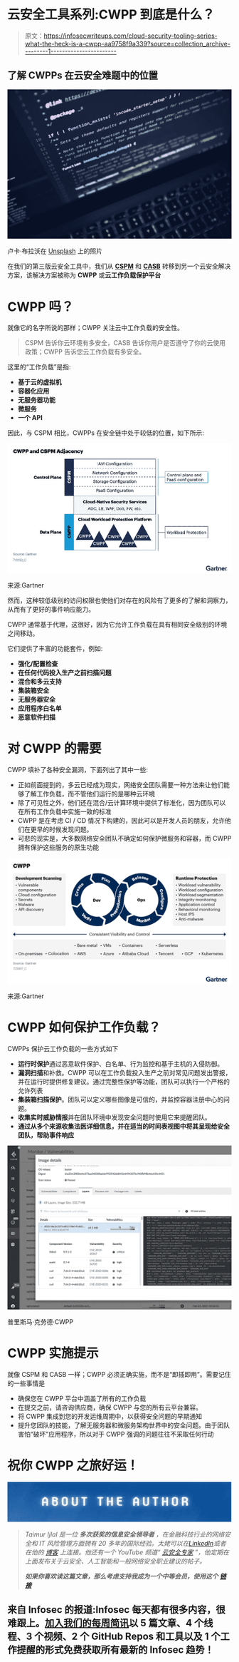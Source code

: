 # 云安全工具系列:CWPP 到底是什么？

> 原文：<https://infosecwriteups.com/cloud-security-tooling-series-what-the-heck-is-a-cwpp-aa9758f9a339?source=collection_archive---------1----------------------->

## 了解 CWPPs 在云安全难题中的位置

![](img/27b54660c0aef8abeb8a1365cce15765.png)

卢卡·布拉沃在 [Unsplash](https://unsplash.com?utm_source=medium&utm_medium=referral) 上的照片

在我们的第三版云安全工具中，我们从 [**CSPM**](/cloud-security-tooling-series-what-the-heck-is-a-cspm-8f37f6b1db19) 和 [**CASB**](https://taimurcloud123.medium.com/cloud-security-tooling-series-to-casb-or-not-to-casb-8878b038855a) 转移到另一个云安全解决方案，该解决方案被称为 **CWPP** 或**云工作负载保护平台**

# CWPP 吗？

就像它的名字所说的那样；CWPP 关注云中工作负载的安全性。

> CSPM 告诉你云环境有多安全，CASB 告诉你用户是否遵守了你的云使用政策；CWPP 告诉您云工作负载有多安全。

这里的“工作负载”是指:

*   **基于云的虚拟机**
*   **容器化应用**
*   **无服务器功能**
*   **微服务**
*   **一个 API**

因此，与 CSPM 相比，CWPPs 在安全链中处于较低的位置，如下所示:

![](img/5a31664b3304d13d5b999066d70eaab7.png)

来源:Gartner

然而，这种较低级别的访问权限也使他们对存在的风险有了更多的了解和洞察力，从而有了更好的事件响应能力。

CWPP 通常基于代理，这很好，因为它允许工作负载在具有相同安全级别的环境之间移动。

它们提供了丰富的功能套件，例如:

*   **强化/配置检查**
*   **在任何代码投入生产之前扫描问题**
*   **混合和多云支持**
*   **集装箱安全**
*   **无服务器安全**
*   **应用程序白名单**
*   **恶意软件扫描**

# **对 CWPP 的需要**

CWPP 填补了各种安全漏洞，下面列出了其中一些:

*   正如前面提到的，多云已经成为现实，网络安全团队需要一种方法来让他们能够了解工作负载，而不管他们运行的是哪种云环境
*   除了可见性之外，他们还在混合/云计算环境中提供了标准化，因为团队可以在所有工作负载中实施一致的标准
*   CWPP 是在考虑 CI / CD 情况下构建的，因此可以是开发人员的朋友，允许他们在更早的时候发现问题。
*   可悲的现实是，大多数网络安全团队不确定如何保护微服务和容器，而 CWPP 拥有保护这些服务的原生功能

![](img/4da4940c160a8e1b5106f7db5721f095.png)

来源:Gartner

# CWPP 如何保护工作负载？

CWPPs 保护云工作负载的一些方式如下

*   **运行时保护**通过恶意软件保护、白名单、行为监控和基于主机的入侵防御。
*   **漏洞扫描**和补救。CWPP 可以在工作负载投入生产之前对常见问题发出警报，并在运行时提供修复建议。通过完整性保护等功能，团队可以执行一个严格的允许列表
*   **集装箱扫描保护**。团队可以定义哪些图像是可信的，并监控容器注册中心的问题。
*   **收集实时威胁情报**并在团队环境中发现安全问题时使用它来提醒团队。
*   **通过从多个来源收集法医详细信息，并在适当的时间表视图中将其呈现给安全团队，帮助事件响应**

![](img/9f7932e811d86d3b487867f034e9c6f1.png)

普里斯马·克劳德·CWPP

# **CWPP 实施提示**

就像 CSPM 和 CASB 一样；CWPP 必须正确实施，而不是“即插即用”。需要记住的一些事情是

*   确保您在 CWPP 平台中涵盖了所有的工作负载
*   在提交之前，请咨询供应商，确保 CWPP 与您的所有云平台兼容。
*   将 CWPP 集成到您的开发运维周期中，以获得安全问题的早期通知
*   提升您团队的技能，了解无服务器和微服务架构世界中的安全问题。由于团队害怕“破坏”应用程序，所以对于 CWPP 强调的问题往往不采取任何行动

# 祝你 CWPP 之旅好运！

![](img/908aa2f836bef5da2f1e0b451ba642ce.png)

> *Taimur Ijlal 是一位* ***多次获奖的信息安全领导者*** *，在金融科技行业的网络安全和 IT 风险管理方面拥有 20 多年的国际经验。太姥可以在*[*LinkedIn*](https://www.linkedin.com/in/taimurijlal/)*或者在他的* [*博客*](https://cloudsec-guy.com/) *上连接。他还有一个 YouTube 频道“* [*云安全专家*](https://www.youtube.com/c/CloudSecurityGuy) *”，他定期在上面发布关于云安全、人工智能和一般网络安全职业建议的帖子。*
> 
> ***如果你喜欢读这篇文章，那么考虑支持我成为一个中等会员，使用这个*** [***链接***](https://taimurcloud123.medium.com/membership)

## 来自 Infosec 的报道:Infosec 每天都有很多内容，很难跟上。[加入我们的每周简讯](https://weekly.infosecwriteups.com/)以 5 篇文章、4 个线程、3 个视频、2 个 GitHub Repos 和工具以及 1 个工作提醒的形式免费获取所有最新的 Infosec 趋势！